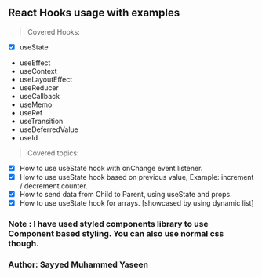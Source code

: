 ## React Hooks usage with examples

> Covered Hooks:

- [x] useState
- useEffect
- useContext
- useLayoutEffect
- useReducer
- useCallback
- useMemo
- useRef
- useTransition
- useDeferredValue
- useId

> Covered topics:

- [x] How to use useState hook with onChange event listener.
- [x] How to use useState hook based on previous value, Example: increment / decrement counter.
- [x] How to send data from Child to Parent, using useState and props.
- [x] How to use useState hook for arrays. [showcased by using dynamic list]

### Note : I have used styled components library to use Component based styling. You can also use normal css though.

### Author: Sayyed Muhammed Yaseen
